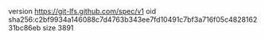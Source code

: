 version https://git-lfs.github.com/spec/v1
oid sha256:c2bf9934a146088c7d4763b343ee7fd10491c7bf3a716f05c482816231bc86eb
size 3891
